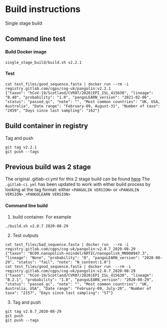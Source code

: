 # Build instructions
Single stage build
## Command line test
#### Build Docker image
```
single_stage_build/build.sh v2.2.1
```
#### Test
```
cat test_files/good_sequence.fasta | docker run --rm -i registry.gitlab.com/cgps/cog-uk/pangolin:v2.2.1
{"taxon": "hCoV-19/Scotland/CVR07/2020|EPI_ISL_415630", "lineage": "B.40", "probability": "1.0", "pangoLEARN_version": "2021-02-06", "status": "passed_qc", "note": "", "Most common countries": "UK, USA, Australia", "Date range": "February-09, August-31", "Number of taxa": "2459", "Days since last sampling": "162"}
```
## Build container in registry
Tag and push
```
git tag v2.2.1
git push --tags
```

## Previous build was 2 stage
The original .gitlab-ci.yml for this 2 stage build can be found [here](https://gitlab.com/cgps/cog-uk/pangolin/-/blob/3cde9bc32a3995e523b2fb71b6d3c074efde4913/.gitlab-ci.yml)
The `.gitlab-ci.yml` has been updated to work with either build process by looking at the tag format: either `<PANGOLIN VERSION>` or `<PANGOLIN VERSION>_<PANGOLEARN VERSION>`

#### Command line build
1. build container. For example
  ```
  ./build.sh v2.0.7 2020-08-29
  ```
2. Test outputs
  ```
  cat test_files/bad_sequence.fasta | docker run  --rm -i registry.gitlab.com/cgps/cog-uk/pangolin:v2.0.7_2020-08-29
  {"taxon": "BC09.nanopolish-noindel/ARTIC/nanopolish_MN908947.3", "lineage": "None", "probability": "0", "pangoLEARN_version": "2020-08-29", "status": "fail", "note": "N_content:1.0"}
  cat test_files/good_sequence.fasta | docker run  --rm -i registry.gitlab.com/cgps/cog-uk/pangolin:v2.0.7_2020-08-29
  {"taxon": "hCoV-19/Scotland/CVR07/2020|EPI_ISL_415630", "lineage": "B.2.1", "probability": "1.0", "pangoLEARN_version": "2020-08-29", "status": "passed_qc", "note": "", "Most common countries": "UK, Australia, USA", "Date range": "February-09, July-20", "Number of taxa": "2157", "Days since last sampling": "57"}
  ```
3. Tag and push
  ```
  git tag v2.0.7_2020-08-29
  git push
  git push --tags
  ```